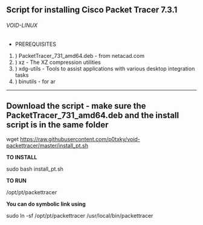 ## Script for installing Cisco Packet Tracer 7.3.1 

###### VOID-LINUX

- PREREQUISITES

1. ) PacketTracer_731_amd64.deb - from netacad.com
2. ) xz - The XZ compression utilities
3. ) xdg-utils - Tools to assist applications with various desktop integration tasks
4. ) binutils - for ar 

***************************************************************************************************

## Download the script - make sure the PacketTracer_731_amd64.deb and the install script is in the same folder

wget https://raw.githubusercontent.com/p0txky/void-packettracer/master/install_pt.sh

**TO INSTALL**

sudo bash install_pt.sh

**TO RUN**

/opt/pt/packettracer

**You can do symbolic link using**

sudo ln -sf /opt/pt/packettracer /usr/local/bin/packettracer
